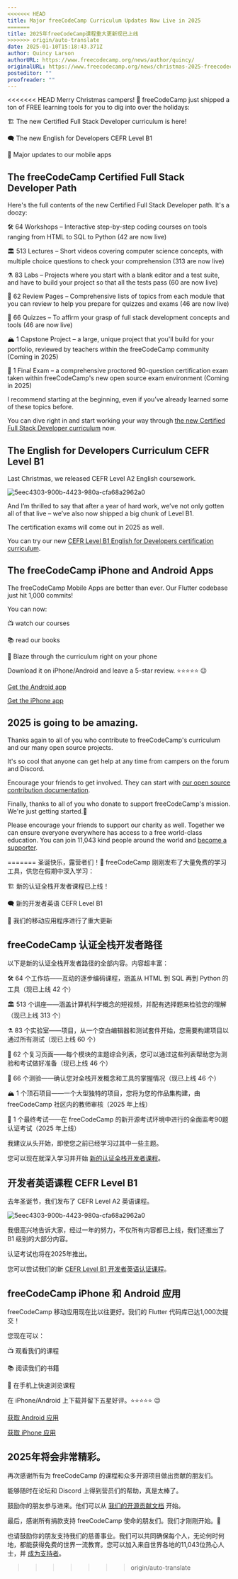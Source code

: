 ```yaml
---
<<<<<<< HEAD
title: Major freeCodeCamp Curriculum Updates Now Live in 2025
=======
title: 2025年freeCodeCamp课程重大更新现已上线
>>>>>>> origin/auto-translate
date: 2025-01-10T15:18:43.371Z
author: Quincy Larson
authorURL: https://www.freecodecamp.org/news/author/quincy/
originalURL: https://www.freecodecamp.org/news/christmas-2025-freecodecamp-curriculum-updates/
posteditor: ""
proofreader: ""
---
```


<<<<<<< HEAD
Merry Christmas campers! 🎄 freeCodeCamp just shipped a ton of FREE learning tools for you to dig into over the holidays:

<!-- more -->

🏗️ The new Certified Full Stack Developer curriculum is here!

🗨️ The new English for Developers CEFR Level B1

🤳 Major updates to our mobile apps

## The freeCodeCamp Certified Full Stack Developer Path

Here's the full contents of the new Certified Full Stack Developer path. It's a doozy:

🛠️ 64 Workshops – Interactive step-by-step coding courses on tools ranging from HTML to SQL to Python (42 are now live)

🏛️ 513 Lectures – Short videos covering computer science concepts, with multiple choice questions to check your comprehension (313 are now live)

⚗️ 83 Labs – Projects where you start with a blank editor and a test suite, and have to build your project so that all the tests pass (60 are now live)

📰 62 Review Pages – Comprehensive lists of topics from each module that you can review to help you prepare for quizzes and exams (46 are now live)

🔬 66 Quizzes – To affirm your grasp of full stack development concepts and tools (46 are now live)

🏔️ 1 Capstone Project – a large, unique project that you'll build for your portfolio, reviewed by teachers within the freeCodeCamp community (Coming in 2025)

🤺 1 Final Exam – a comprehensive proctored 90-question certification exam taken within freeCodeCamp's new open source exam environment (Coming in 2025)

I recommend starting at the beginning, even if you’ve already learned some of these topics before.

You can dive right in and start working your way through [the new Certified Full Stack Developer curriculum][1] now.

## The English for Developers Curriculum CEFR Level B1

Last Christmas, we released CEFR Level A2 English coursework.

![5eec4303-900b-4423-980a-cfa68a2962a0](https://cdn.hashnode.com/res/hashnode/image/upload/v1735002125376/5eec4303-900b-4423-980a-cfa68a2962a0.png)

And I’m thrilled to say that after a year of hard work, we’ve not only gotten all of that live – we’ve also now shipped a big chunk of Level B1.

The certification exams will come out in 2025 as well.

You can try our new [CEFR Level B1 English for Developers certification curriculum][2].

## The freeCodeCamp iPhone and Android Apps

The freeCodeCamp Mobile Apps are better than ever. Our Flutter codebase just hit 1,000 commits!

You can now:

📺 watch our courses

📚 read our books

🤳 Blaze through the curriculum right on your phone

Download it on iPhone/Android and leave a 5-star review. ⭐️⭐️⭐️⭐️⭐️ 😉

[Get the Android app][3]

[Get the iPhone app][4]

## 2025 is going to be amazing.

Thanks again to all of you who contribute to freeCodeCamp's curriculum and our many open source projects.

It's so cool that anyone can get help at any time from campers on the forum and Discord.

Encourage your friends to get involved. They can start with [our open source contribution documentation][5].

Finally, thanks to all of you who donate to support freeCodeCamp's mission. We're just getting started.🥞

Please encourage your friends to support our charity as well. Together we can ensure everyone everywhere has access to a free world-class education. You can join 11,043 kind people around the world and [become a supporter][6].

[1]: https://www.freecodecamp.org/learn/full-stack-developer/
[2]: https://www.freecodecamp.org/learn/b1-english-for-developers/
[3]: https://play.google.com/store/apps/details?id=org.freecodecamp&hl=en_US
[4]: https://apps.apple.com/us/app/freecodecamp/id6446908151
[5]: https://contribute.freecodecamp.org
[6]: https://www.freecodecamp.org/donate
=======
圣诞快乐，露营者们！🎄 freeCodeCamp 刚刚发布了大量免费的学习工具，供您在假期中深入学习：

<!-- more -->

🏗️ 新的认证全栈开发者课程已上线！

🗨️ 新的开发者英语 CEFR Level B1

🤳 我们的移动应用程序进行了重大更新

## freeCodeCamp 认证全栈开发者路径

以下是新的认证全栈开发者路径的全部内容。内容超丰富：

🛠️ 64 个工作坊——互动的逐步编码课程，涵盖从 HTML 到 SQL 再到 Python 的工具（现已上线 42 个）

🏛️ 513 个讲座——涵盖计算机科学概念的短视频，并配有选择题来检验您的理解（现已上线 313 个）

⚗️ 83 个实验室——项目，从一个空白编辑器和测试套件开始，您需要构建项目以通过所有测试（现已上线 60 个）

📰 62 个复习页面——每个模块的主题综合列表，您可以通过这些列表帮助您为测验和考试做好准备（现已上线 46 个）

🔬 66 个测验——确认您对全栈开发概念和工具的掌握情况（现已上线 46 个）

🏔️ 1 个顶石项目——一个大型独特的项目，您将为您的作品集构建，由 freeCodeCamp 社区内的教师审核（2025 年上线）

🤺 1 个最终考试——在 freeCodeCamp 的新开源考试环境中进行的全面监考90题认证考试（2025 年上线）

我建议从头开始，即使您之前已经学习过其中一些主题。

您可以现在就深入学习并开始 [新的认证全栈开发者课程][1]。

## 开发者英语课程 CEFR Level B1

去年圣诞节，我们发布了 CEFR Level A2 英语课程。

![5eec4303-900b-4423-980a-cfa68a2962a0](https://cdn.hashnode.com/res/hashnode/image/upload/v1735002125376/5eec4303-900b-4423-980a-cfa68a2962a0.png)

我很高兴地告诉大家，经过一年的努力，不仅所有内容都已上线，我们还推出了 B1 级别的大部分内容。

认证考试也将在2025年推出。

您可以尝试我们的新 [CEFR Level B1 开发者英语认证课程][2]。

## freeCodeCamp iPhone 和 Android 应用

freeCodeCamp 移动应用现在比以往更好。我们的 Flutter 代码库已达1,000次提交！

您现在可以：

📺 观看我们的课程

📚 阅读我们的书籍

🤳 在手机上快速浏览课程

在 iPhone/Android 上下载并留下五星好评。⭐️⭐️⭐️⭐️⭐️ 😉

[获取 Android 应用][3]

[获取 iPhone 应用][4]

## 2025年将会非常精彩。

再次感谢所有为 freeCodeCamp 的课程和众多开源项目做出贡献的朋友们。

能够随时在论坛和 Discord 上得到营员们的帮助，真是太棒了。

鼓励你的朋友参与进来。他们可以从 [我们的开源贡献文档][5] 开始。

最后，感谢所有捐款支持 freeCodeCamp 使命的朋友们。我们才刚刚开始。🥞

也请鼓励你的朋友支持我们的慈善事业。我们可以共同确保每个人，无论何时何地，都能获得免费的世界一流教育。您可以加入来自世界各地的11,043位热心人士，并 [成为支持者][6]。

[1]: https://www.freecodecamp.org/learn/full-stack-developer/
[2]: https://www.freecodecamp.org/learn/b1-english-for-developers/
[3]: https://play.google.com/store/apps/details?id=org.freecodecamp&hl=zh_CN
[4]: https://apps.apple.com/us/app/freecodecamp/id6446908151
[5]: https://contribute.freecodecamp.org
[6]: https://www.freecodecamp.org/donate

>>>>>>> origin/auto-translate
